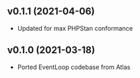 ## v0.1.1 (2021-04-06)
* Updated for max PHPStan conformance

## v0.1.0 (2021-03-18)
* Ported EventLoop codebase from Atlas
